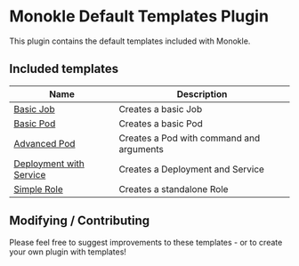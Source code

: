 # Monokle Default Templates Plugin

This plugin contains the default templates included with Monokle.

## Included templates

| Name                                           | Description                              |
|------------------------------------------------|------------------------------------------|
| [Basic Job](job-template)                      | Creates a basic Job                      |
| [Basic Pod](simple-pod-template)               | Creates a basic Pod                      |
| [Advanced Pod](advanced-pod-template)          | Creates a Pod with command and arguments |
| [Deployment with Service](deployment-template) | Creates a Deployment and Service         |
| [Simple Role](simple-role-template)            | Creates a standalone Role                |


## Modifying / Contributing

Please feel free to suggest improvements to these templates - or to create your own plugin with templates!
